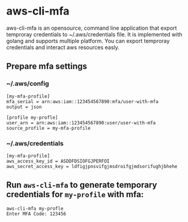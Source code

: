 # aws-cli-mfa

aws-cli-mfa is an opensource, command line application that export temproray credentials to ~/.aws/credentials file. It is implemented with golang and supports multiple platform. You can export temproray credentials and interact aws resources easly.

## Prepare mfa settings

### ~/.aws/config

```
[my-mfa-profile]
mfa_serial = arn:aws:iam::123454567890:mfa/user-with-mfa
output = json

[profile my-profle]
user_arn = arn:aws:iam::123454567890:user/user-with-mfa
source_profile = my-mfa-profile
```


### ~/.aws/credentials

```
[my-mfa-profile]
aws_access_key_id = ASDDFDSIOFGJPERFOI
aws_secret_access_key = ldfigjpnsvifgjmsdroifgjmdsorifughjbhehe
```

## Run `aws-cli-mfa` to generate temporary credentials for `my-profile` with mfa:

```
aws-cli-mfa my-profle
Enter MFA Code: 123456
```